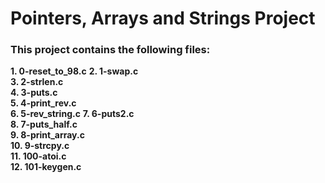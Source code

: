 # Pointers, Arrays and Strings Project  
### This project contains the following files:    
**1. 0-reset_to_98.c**
**2. 1-swap.c**  
**3. 2-strlen.c**  
**4. 3-puts.c**  
**5. 4-print_rev.c**  
**6. 5-rev_string.c** 
**7. 6-puts2.c**  
**8. 7-puts_half.c**  
**9. 8-print_array.c**  
**10. 9-strcpy.c**  
**11. 100-atoi.c**    
**12. 101-keygen.c**  
